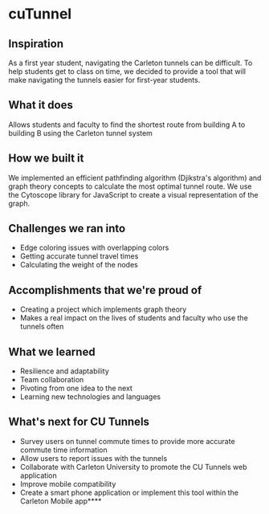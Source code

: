 # cuTunnel

## Inspiration
As a first year student, navigating the Carleton tunnels can be difficult. To help students get to class on time, we decided to provide a tool that will make navigating the tunnels easier for first-year students.
## What it does
Allows students and faculty to find the shortest route from building A to building B using the Carleton tunnel system
## How we built it
We implemented an efficient pathfinding algorithm (Djikstra's algorithm) and graph theory concepts to calculate the most optimal tunnel route. We use the Cytoscope library for JavaScript to create a visual representation of the graph.
## Challenges we ran into
- Edge coloring issues with overlapping colors
- Getting accurate tunnel travel times
- Calculating the weight of the nodes
## Accomplishments that we're proud of
- Creating a project which implements graph theory
- Makes a real impact on the lives of students and faculty who use the tunnels often
## What we learned
- Resilience and adaptability
- Team collaboration
- Pivoting from one idea to the next
- Learning new technologies and languages
## What's next for CU Tunnels
- Survey users on tunnel commute times to provide more accurate commute time information
- Allow users to report issues with the tunnels
- Collaborate with Carleton University to promote the CU Tunnels web application
- Improve mobile compatibility
- Create a smart phone application or implement this tool within the Carleton Mobile app****
